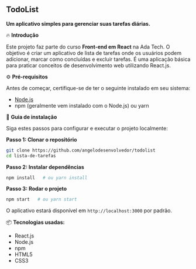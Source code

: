 
## TodoList

**Um aplicativo simples para gerenciar suas tarefas diárias.**

🔥 **Introdução**

Este projeto faz parte do curso **Front-end em React** na Ada Tech. O objetivo é criar um aplicativo de lista de tarefas onde os usuários podem adicionar, marcar como concluídas e excluir tarefas. É uma aplicação básica para praticar conceitos de desenvolvimento web utilizando React.js.

⚙️ **Pré-requisitos**

Antes de começar, certifique-se de ter o seguinte instalado em seu sistema:

- [Node.js](https://nodejs.org/en)
- npm (geralmente vem instalado com o Node.js) ou yarn

🔨 **Guia de instalação**

Siga estes passos para configurar e executar o projeto localmente:

**Passo 1: Clonar o repositório**
```bash
git clone https://github.com/angelodesenvolvedor/todolist
cd lista-de-tarefas
```

**Passo 2: Instalar dependências**
```bash
npm install   # ou yarn install
```

**Passo 3: Rodar o projeto**
```bash
npm start   # ou yarn start
```

O aplicativo estará disponível em `http://localhost:3000` por padrão.

📦 **Tecnologias usadas:**

- React.js
- Node.js
- npm
- HTML5
- CSS3

